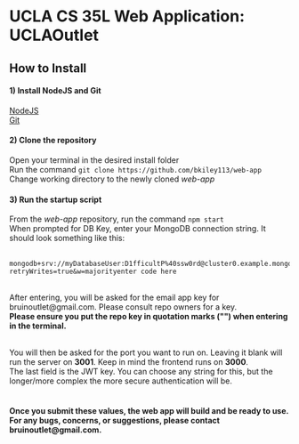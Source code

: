 
<h1> UCLA CS 35L Web Application: UCLAOutlet </h1>

<h2> How to Install </h2> 

<h4>1) Install NodeJS and Git</h4>

[NodeJS](https://nodejs.org/en/download) </br>
[Git](https://git-scm.com/downloads) </br>


<h4> 2) Clone the repository </h4>

Open your terminal in the desired install folder  </br> 
Run the command `git clone https://github.com/bkiley113/web-app` </br>
Change working directory to the newly cloned *web-app* </br>

<h4> 3) Run the startup script </h4>

From the *web-app* repository,  run the command `npm start` </br> 
When prompted for DB Key, enter your MongoDB connection string. It should look something like this: </br> </br>

    mongodb+srv://myDatabaseUser:D1fficultP%40ssw0rd@cluster0.example.mongodb.net/?retryWrites=true&w=majorityenter code here 
</br>
After entering, you will be asked for the email app key for bruinoutlet@gmail.com. Please consult repo owners for a key. </br>
<strong>Please ensure you put the repo key in quotation marks ("") when entering in the terminal.</strong> </br> </br>

You will then be asked for the port you want to run on. Leaving it blank will run the server on <strong>3001</strong>. Keep in mind the frontend runs on <strong>3000</strong>. </br>
The last field is the JWT key. You can choose any string for this, but the longer/more complex the more secure authentication will be. </br> </br>



<h4> Once you submit these values, the web app will build and be ready to use. For any bugs, concerns, or suggestions, please contact bruinoutlet@gmail.com. </h4>
